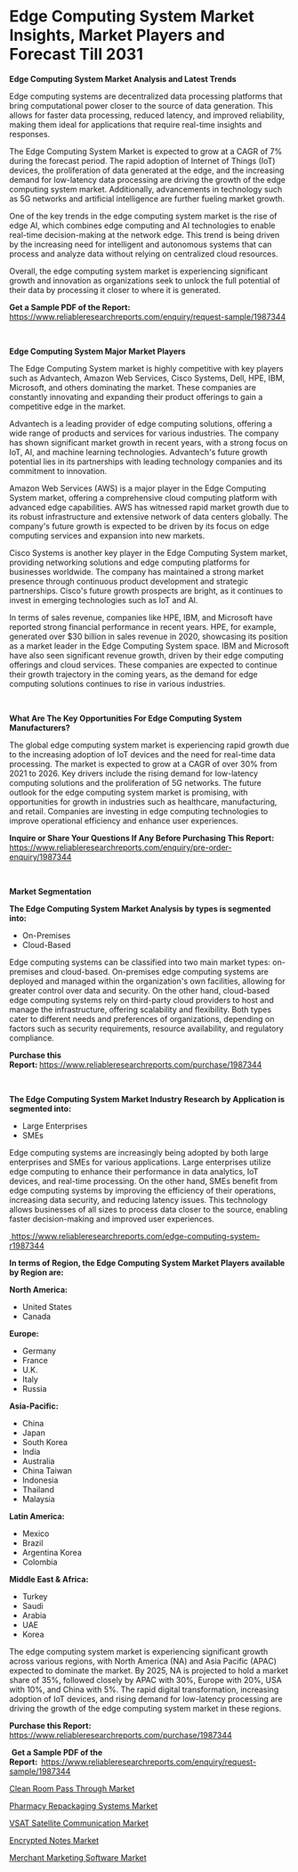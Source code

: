 <p><h1>Edge Computing System Market Insights, Market Players and Forecast Till 2031</h1></p><p><strong>Edge Computing System Market Analysis and Latest Trends</strong></p>
<p><p>Edge computing systems are decentralized data processing platforms that bring computational power closer to the source of data generation. This allows for faster data processing, reduced latency, and improved reliability, making them ideal for applications that require real-time insights and responses.</p><p>The Edge Computing System Market is expected to grow at a CAGR of 7% during the forecast period. The rapid adoption of Internet of Things (IoT) devices, the proliferation of data generated at the edge, and the increasing demand for low-latency data processing are driving the growth of the edge computing system market. Additionally, advancements in technology such as 5G networks and artificial intelligence are further fueling market growth.</p><p>One of the key trends in the edge computing system market is the rise of edge AI, which combines edge computing and AI technologies to enable real-time decision-making at the network edge. This trend is being driven by the increasing need for intelligent and autonomous systems that can process and analyze data without relying on centralized cloud resources.</p><p>Overall, the edge computing system market is experiencing significant growth and innovation as organizations seek to unlock the full potential of their data by processing it closer to where it is generated.</p></p>
<p><strong>Get a Sample PDF of the Report:&nbsp;</strong> <a href="https://www.reliableresearchreports.com/enquiry/request-sample/1987344">https://www.reliableresearchreports.com/enquiry/request-sample/1987344</a></p>
<p>&nbsp;</p>
<p><strong>Edge Computing System Major Market Players</strong></p>
<p><p>The Edge Computing System market is highly competitive with key players such as Advantech, Amazon Web Services, Cisco Systems, Dell, HPE, IBM, Microsoft, and others dominating the market. These companies are constantly innovating and expanding their product offerings to gain a competitive edge in the market.</p><p>Advantech is a leading provider of edge computing solutions, offering a wide range of products and services for various industries. The company has shown significant market growth in recent years, with a strong focus on IoT, AI, and machine learning technologies. Advantech's future growth potential lies in its partnerships with leading technology companies and its commitment to innovation.</p><p>Amazon Web Services (AWS) is a major player in the Edge Computing System market, offering a comprehensive cloud computing platform with advanced edge capabilities. AWS has witnessed rapid market growth due to its robust infrastructure and extensive network of data centers globally. The company's future growth is expected to be driven by its focus on edge computing services and expansion into new markets.</p><p>Cisco Systems is another key player in the Edge Computing System market, providing networking solutions and edge computing platforms for businesses worldwide. The company has maintained a strong market presence through continuous product development and strategic partnerships. Cisco's future growth prospects are bright, as it continues to invest in emerging technologies such as IoT and AI.</p><p>In terms of sales revenue, companies like HPE, IBM, and Microsoft have reported strong financial performance in recent years. HPE, for example, generated over $30 billion in sales revenue in 2020, showcasing its position as a market leader in the Edge Computing System space. IBM and Microsoft have also seen significant revenue growth, driven by their edge computing offerings and cloud services. These companies are expected to continue their growth trajectory in the coming years, as the demand for edge computing solutions continues to rise in various industries.</p></p>
<p>&nbsp;</p>
<p><strong>What Are The Key Opportunities For Edge Computing System Manufacturers?</strong></p>
<p><p>The global edge computing system market is experiencing rapid growth due to the increasing adoption of IoT devices and the need for real-time data processing. The market is expected to grow at a CAGR of over 30% from 2021 to 2026. Key drivers include the rising demand for low-latency computing solutions and the proliferation of 5G networks. The future outlook for the edge computing system market is promising, with opportunities for growth in industries such as healthcare, manufacturing, and retail. Companies are investing in edge computing technologies to improve operational efficiency and enhance user experiences.</p></p>
<p><strong>Inquire or Share Your Questions If Any Before Purchasing This Report:</strong> <a href="https://www.reliableresearchreports.com/enquiry/pre-order-enquiry/1987344">https://www.reliableresearchreports.com/enquiry/pre-order-enquiry/1987344</a></p>
<p>&nbsp;</p>
<p><strong>Market Segmentation</strong></p>
<p><strong>The Edge Computing System Market Analysis by types is segmented into:</strong></p>
<p><ul><li>On-Premises</li><li>Cloud-Based</li></ul></p>
<p><p>Edge computing systems can be classified into two main market types: on-premises and cloud-based. On-premises edge computing systems are deployed and managed within the organization's own facilities, allowing for greater control over data and security. On the other hand, cloud-based edge computing systems rely on third-party cloud providers to host and manage the infrastructure, offering scalability and flexibility. Both types cater to different needs and preferences of organizations, depending on factors such as security requirements, resource availability, and regulatory compliance.</p></p>
<p><strong>Purchase this Report:&nbsp;</strong><a href="https://www.reliableresearchreports.com/purchase/1987344">https://www.reliableresearchreports.com/purchase/1987344</a></p>
<p>&nbsp;</p>
<p><strong>The Edge Computing System Market Industry Research by Application is segmented into:</strong></p>
<p><ul><li>Large Enterprises</li><li>SMEs</li></ul></p>
<p><p>Edge computing systems are increasingly being adopted by both large enterprises and SMEs for various applications. Large enterprises utilize edge computing to enhance their performance in data analytics, IoT devices, and real-time processing. On the other hand, SMEs benefit from edge computing systems by improving the efficiency of their operations, increasing data security, and reducing latency issues. This technology allows businesses of all sizes to process data closer to the source, enabling faster decision-making and improved user experiences.</p></p>
<p><a href="https://www.reliableresearchreports.com/edge-computing-system-r1987344">&nbsp;https://www.reliableresearchreports.com/edge-computing-system-r1987344</a></p>
<p><strong>In terms of Region, the Edge Computing System Market Players available by Region are:</strong></p>
<p>
    <p> <strong> North America: </strong>
        <ul>
            <li>United States</li>
            <li>Canada</li>
        </ul>
        </p> 
    <p> <strong> Europe: </strong>
        <ul>
            <li>Germany</li>
            <li>France</li>
            <li>U.K.</li>
            <li>Italy</li>
            <li>Russia</li>
        </ul>
        </p> 
    <p> <strong> Asia-Pacific: </strong>
        <ul>
            <li>China</li>
            <li>Japan</li>
            <li>South Korea</li>
            <li>India</li>
            <li>Australia</li>
            <li>China Taiwan</li>
            <li>Indonesia</li>
            <li>Thailand</li>
            <li>Malaysia</li>
        </ul>
        </p> 
    <p> <strong> Latin America: </strong>
        <ul>
            <li>Mexico</li>
            <li>Brazil</li>
            <li>Argentina Korea</li>
            <li>Colombia</li>
        </ul>
        </p> 
    <p> <strong> Middle East & Africa: </strong>
        <ul>
            <li>Turkey</li>
            <li>Saudi</li>
            <li>Arabia</li>
            <li>UAE</li>
            <li>Korea</li>
        </ul>
    </p>
    </p>
<p><p>The edge computing system market is experiencing significant growth across various regions, with North America (NA) and Asia Pacific (APAC) expected to dominate the market. By 2025, NA is projected to hold a market share of 35%, followed closely by APAC with 30%, Europe with 20%, USA with 10%, and China with 5%. The rapid digital transformation, increasing adoption of IoT devices, and rising demand for low-latency processing are driving the growth of the edge computing system market in these regions.</p></p>
<p><strong>Purchase this Report: </strong><a href="https://www.reliableresearchreports.com/purchase/1987344">https://www.reliableresearchreports.com/purchase/1987344</a></p>
<p>&nbsp;<strong>Get a Sample PDF of the Report:&nbsp;&nbsp;</strong><a href="https://www.reliableresearchreports.com/enquiry/request-sample/1987344">https://www.reliableresearchreports.com/enquiry/request-sample/1987344</a></p>
<p><strong></strong></p>
<p><p><a href="https://issuu.com/reportprime-2/docs/clean-room-pass-through-market-size-2030.pptx">Clean Room Pass Through Market</a></p><p><a href="https://issuu.com/reportprime-2/docs/pharmacy-repackaging-systems-market-size-2030.pptx">Pharmacy Repackaging Systems Market</a></p><p><a href="https://github.com/JordyBecker/Market-Research-Report-List-1/blob/main/vsat-satellite-communication-market.md">VSAT Satellite Communication Market</a></p><p><a href="https://github.com/jadenRaynor/Market-Research-Report-List-1/blob/main/encrypted-notes-market.md">Encrypted Notes Market</a></p><p><a href="https://www.linkedin.com/pulse/merchant-marketing-software-market-size-share-analysis--2pkfc">Merchant Marketing Software Market</a></p></p>